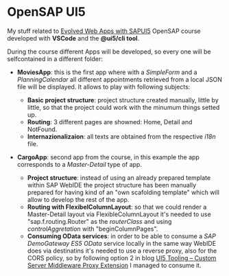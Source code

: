 # OpenSAP UI5 
My stuff related to [Evolved Web Apps with SAPUI5](https://open.sap.com/courses/ui52/) OpenSAP course developed with **VSCode** and the **@ui5/cli tool**.

During the course different Apps will be developed, so every one will be selfcontained in a different folder:
* **MoviesApp**: this is the first app where with a _SimpleForm_ and a _PlanningCalendar_ all different appointments retrieved from a local JSON file will be displayed. It allows to play with following subjects:
  * **Basic project structure**: project structure created manually, little by little, so that the project could work with the minumum things setted up.
  * **Routing**: 3 different pages are showned: Home, Detail and NotFound.
  * **Internazionalizaion**: all texts are obtained from the respective _i18n_ file.

* **CargoApp**: second app from the course, in this example the app corresponds to a _Master-Detail_ type of app.
  * **Project structure**: instead of using an already prepared template within SAP WebIDE the project structure has been manually prepared for having kind of an "own scafolding template" which will allow to develop the rest of the app.
  * **Routing with FlexibelColumnLayout**: so that we could render a Master-Detail layout via FlexibleColumnLayout it's needed to use "sap.f.routing.Router" as the _routerClass_ and using _controlAggretation_ with "beginColumnPages".
  * **Consuming OData services**: in order to be able to consume a _SAP DemoGateway ES5 OData_ service locally in the same way WebIDE does via destinatins it's needed to use a reverse proxy, also for the CORS policy, so by following option 2 in blog [UI5 Tooling – Custom Server Middleware Proxy Extension](https://blogs.sap.com/2019/08/26/ui5-tooling-custom-server-middleware-proxy-extension/) I managed to consume it.
